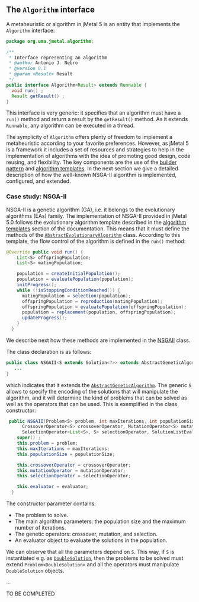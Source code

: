## The `Algorithm` interface

A metaheuristic or algorithm in jMetal 5 is an entity that implements the `Algorithm` interface:
```java
package org.uma.jmetal.algorithm;

/**
 * Interface representing an algorithm
 * @author Antonio J. Nebro
 * @version 0.1
 * @param <Result> Result
 */
public interface Algorithm<Result> extends Runnable {
  void run() ;
  Result getResult() ;
}

```
This interface is very generic: it specifies that an algorithm must have a `run()` method and return a result by the `getResult()` method. As it extends `Runnable`, any algorithm can be executed in a thread.
 
The symplicity of `Algorithm` offers plenty of freedom to implement a metaheuristic according to your favorite preferences. However, as jMetal 5 is a framework it includes a set of resources and strategies to help in the implementation of algorithms with the idea of promoting good design, code reusing, and flexibility. The key components are the use of the [builder pattern](https://en.wikipedia.org/wiki/Builder_pattern) and [algorithm templates](https://github.com/jMetal/jMetalDocumentation/blob/master/algorithmTemplates.md). In the next section we give a detailed description of how the well-known NSGA-II algorithm is implemented, configured, and extended.

### Case study: NSGA-II

NSGA-II is a genetic algorithm (GA), i.e. it belongs to the evolutionary algorithms (EAs) family. The implementation of NSGA-II provided in jMetal 5.0 follows the evolutionary algorithm template described in the [algorithm templates](https://github.com/jMetal/jMetalDocumentation/blob/master/algorithmTemplates.md) section of the documentation. This means that it must define the methods of the [`AbstractEvolutionaryAlgorithm`](https://github.com/jMetal/jMetal/blob/jmetal-5.0/jmetal-core/src/main/java/org/uma/jmetal/algorithm/impl/AbstractEvolutionaryAlgorithm.java) class. According to this template, the flow control of the algorithm is defined in the `run()` method:
```java
@Override public void run() {
    List<S> offspringPopulation;
    List<S> matingPopulation;

    population = createInitialPopulation();
    population = evaluatePopulation(population);
    initProgress();
    while (!isStoppingConditionReached()) {
      matingPopulation = selection(population);
      offspringPopulation = reproduction(matingPopulation);
      offspringPopulation = evaluatePopulation(offspringPopulation);
      population = replacement(population, offspringPopulation);
      updateProgress();
    }
  }
  ```

We describe next how these methods are implemented in the [NSGAII](https://github.com/jMetal/jMetal/blob/jmetal-5.0/jmetal-algorithm/src/main/java/org/uma/jmetal/algorithm/multiobjective/nsgaii/NSGAII.java) class.

The class declaration is as follows:
```java
public class NSGAII<S extends Solution<?>> extends AbstractGeneticAlgorithm<S, List<S>> {
   ...
}
```
which indicates that it extends the [`AbstractGeneticAlgorithm`](https://github.com/jMetal/jMetal/blob/jmetal-5.0/jmetal-core/src/main/java/org/uma/jmetal/algorithm/impl/AbstractGeneticAlgorithm.java). The generic `S` allows to specify the encoding of the solutions that will manipulate the algorithm, and it will determine the kind of problems that can be solved as well as the operators that can be used. This is exemplified in the class constructor:

```java
 public NSGAII(Problem<S> problem, int maxIterations, int populationSize,
      CrossoverOperator<S> crossoverOperator, MutationOperator<S> mutationOperator,
      SelectionOperator<List<S>, S> selectionOperator, SolutionListEvaluator<S> evaluator) {
    super() ;
    this.problem = problem;
    this.maxIterations = maxIterations;
    this.populationSize = populationSize;

    this.crossoverOperator = crossoverOperator;
    this.mutationOperator = mutationOperator;
    this.selectionOperator = selectionOperator;

    this.evaluator = evaluator;
  }
```
The constructor parameter contains:

* The problem to solve.
* The main algorithm parameters: the population size and the maximum number of iterations.
* The genetic operators: crossover, mutation, and selection.
* An evaluator object to evaluate the solutions in the population.

We can observe that all the parameters depend on `S`. This way, if `S` is instantiated e.g. as [`DoubleSolution`](https://github.com/jMetal/jMetal/blob/jmetal-5.0/jmetal-core/src/main/java/org/uma/jmetal/solution/DoubleSolution.java), then the problems to be solved must extend `Problem<DoubleSolution>` and all the operators must manipulate `DoubleSolution` objects. 

...

TO BE COMPLETED
